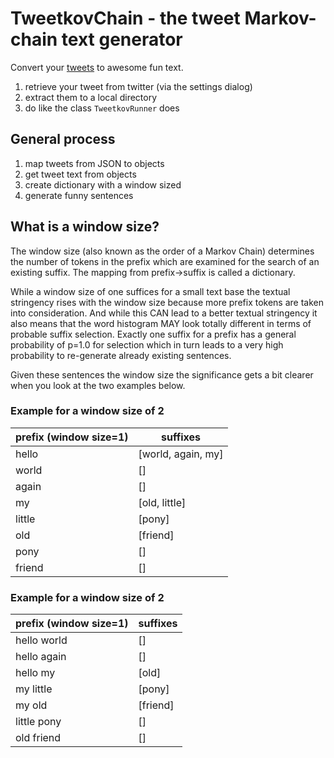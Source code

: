 # TweetkovChain - the tweet Markov-chain text generator

Convert your [tweets](https://www.twitter.com) to awesome fun text.

1. retrieve your tweet from twitter (via the settings dialog)
2. extract them to a local directory 
3. do like the class `TweetkovRunner` does

## General process
1. map tweets from JSON to objects
2. get tweet text from objects
3. create dictionary with a window sized
4. generate funny sentences

## What is a window size? 

The window size (also known as the order of a Markov Chain) determines the number of tokens in the prefix which are 
examined for the search of an existing suffix. The mapping from prefix-&gt;suffix is called a dictionary. 

While a window size of one suffices for a small text base the textual stringency rises
with the window size because more prefix tokens are taken into consideration. And while this CAN lead to a better
textual stringency it also means that the word histogram MAY look totally different in terms of probable suffix
selection. Exactly one suffix for a prefix has a general probability of p=1.0 for selection which in turn leads to
a very high probability to re-generate already existing sentences.

Given these sentences the window size the significance gets a bit clearer when you look at the two examples below.

### Example for a window size of 2

prefix (window size=1)|suffixes
------|--------
hello | \[world, again, my\]
world | \[\]
again | \[\]
my | \[old, little\]
little | \[pony\]
old | \[friend\]
pony | \[\]
friend | \[\]

### Example for a window size of 2

prefix (window size=1)|suffixes
------|--------
hello world | \[\]
hello again | \[\]
hello my | \[old\]
my little | \[pony\]
my old | \[friend\]
little pony | \[\]
old friend | \[\]


